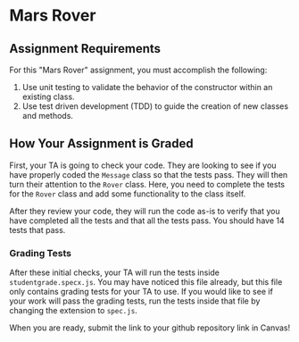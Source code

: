 # Mars Rover

## Assignment Requirements

For this "Mars Rover" assignment, you must accomplish the following:

1. Use unit testing to validate the behavior of the constructor within an
   existing class.
1. Use test driven development (TDD) to guide the creation of new classes and
   methods.

## How Your Assignment is Graded

First, your TA is going to check your code.
They are looking to see if you have properly coded the `Message` class so that the tests pass.
They will then turn their attention to the `Rover` class. Here, you need to complete the tests for the `Rover` class and add some functionality to the class itself. 

After they review your code, they will run the code as-is to verify that you have completed all the tests and that all the tests pass. You should have 14 tests that pass.

### Grading Tests

After these initial checks, your TA will run the tests inside `studentgrade.specx.js`. You may have noticed this file already, but this file only contains grading tests for your TA to use.
If you would like to see if your work will pass the grading tests, run the tests inside that file by changing the extension to `spec.js`. 

When you are ready, submit the link to your github repository link in Canvas!
